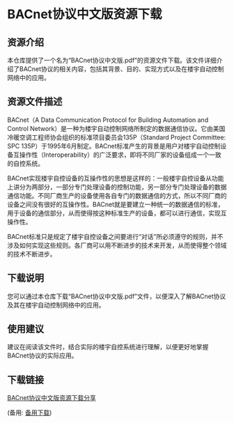  # BACnet协议中文版资源下载

 ## 资源介绍

 本仓库提供了一个名为“BACnet协议中文版.pdf”的资源文件下载。该文件详细介绍了BACnet协议的相关内容，包括其背景、目的、实现方式以及在楼宇自动控制网络中的应用。

 ## 资源文件描述

 BACnet（A Data Communication Protocol for Building Automation and Control Network）是一种为楼宇自动控制网络所制定的数据通信协议。它由美国冷暖空调工程师协会组织的标准项目委员会135P（Standard Project Committee: SPC 135P）于1995年6月制定。BACnet标准产生的背景是用户对楼宇自动控制设备互操作性（Interoperability）的广泛要求，即将不同厂家的设备组成一个一致的自控系统。

 BACnet实现楼宇自控设备的互操作性的思想是这样的：一般楼宇自控设备从功能上讲分为两部分，一部分专门处理设备的控制功能，另一部分专门处理设备的数据通信功能。不同厂商生产的设备使用各自专门的数据通信的方式，所以不同厂商的设备之间没有很好的互操作性。BACnet就是要建立一种统一的数据通信的标准，用于设备的通信部分，从而使得按这种标准生产的设备，都可以进行通信，实现互操作性。

 BACnet标准只是规定了楼宇自控设备之间要进行“对话”所必须遵守的规则，并不涉及如何实现这些规则。各厂商可以用不断进步的技术来开发，从而使得整个领域的技术不断进步。

 ## 下载说明

 您可以通过本仓库下载“BACnet协议中文版.pdf”文件，以便深入了解BACnet协议及其在楼宇自动控制网络中的应用。

 ## 使用建议

 建议在阅读该文件时，结合实际的楼宇自控系统进行理解，以便更好地掌握BACnet协议的实际应用。

 ## 下载链接
 [BACnet协议中文版资源下载分享](https://pan.quark.cn/s/06666d69e417) 

 (备用: [备用下载](https://pan.baidu.com/s/1wHvkYTVH3Z211M2ySlnp3Q?pwd=1234))
